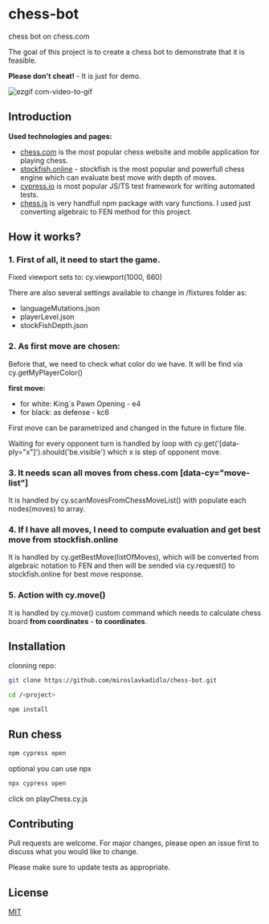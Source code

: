 # chess-bot

chess bot on chess.com

The goal of this project is to create a chess bot to demonstrate that it is feasible.

**Please don't cheat!** - It is just for demo.

![ezgif com-video-to-gif](https://github.com/miroslavkadidlo/chess-bot/assets/16743203/4a716141-36a5-4dc2-91bf-1dc44cef590f)

## Introduction

**Used technologies and pages:**

- [chess.com](https://www.chess.com/) is the most popular chess website and mobile application for playing chess.
- [stockfish.online](https://stockfish.online/) - stockfish is the most popular and powerfull chess engine which can evaluate best move with depth of moves.
- [cypress.io](https://cypress.io) is most popular JS/TS test framework for writing automated tests.
- [chess.js](https://github.com/jhlywa/chess.js/blob/master/README.md) is very handfull npm package with vary functions. I used just converting algebraic to FEN method for this project.

## How it works?

### 1. First of all, it need to start the game.

Fixed viewport sets to: cy.viewport(1000, 660)

There are also several settings available to change in /fixtures folder as:

- languageMutations.json
- playerLevel.json
- stockFishDepth.json

### 2. As first move are chosen:

Before that, we need to check what color do we have. It will be find via cy.getMyPlayerColor()

**first move:**

- for white: King´s Pawn Opening - e4
- for black: as defense - kc6

First move can be parametrized and changed in the future in fixture file.

Waiting for every opponent turn is handled by loop with cy.get('[data-ply="x"]').should('be.visible') which x is step of opponent move.

### 3. It needs scan all moves from chess.com [data-cy="move-list"]

It is handled by cy.scanMovesFromChessMoveList() with populate each nodes(moves) to array.

### 4. If I have all moves, I need to compute evaluation and get best move from stockfish.online

It is handled by cy.getBestMove(listOfMoves), which will be converted from algebraic notation to FEN and then will be sended via cy.request() to stockfish.online for best move response.

### 5. Action with cy.move()

It is handled by cy.move() custom command which needs to calculate chess board **from coordinates** - **to coordinates**.

## Installation

clonning repo:

```bash
git clone https://github.com/miroslavkadidlo/chess-bot.git
```

```bash
cd /<project>

npm install
```

## Run chess

```bash
npm cypress open
```

optional you can use npx

```bash
npx cypress open
```
click on playChess.cy.js

## Contributing

Pull requests are welcome. For major changes, please open an issue first
to discuss what you would like to change.

Please make sure to update tests as appropriate.

## License

[MIT](https://choosealicense.com/licenses/mit/)
